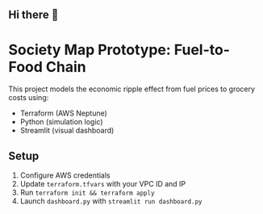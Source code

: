 ## Hi there 👋

<!--
**SocietyMap/SocietyMap** is a ✨ _special_ ✨ repository because its `README.md` (this file) appears on your GitHub profile.

Here are some ideas to get you started:

- 🔭 I’m currently working on ...
- 🌱 I’m currently learning ...
- 👯 I’m looking to collaborate on ...
- 🤔 I’m looking for help with ...
- 💬 Ask me about ...
- 📫 How to reach me: ...
- 😄 Pronouns: ...
- ⚡ Fun fact: ...
-->

# Society Map Prototype: Fuel-to-Food Chain

This project models the economic ripple effect from fuel prices to grocery costs using:

- Terraform (AWS Neptune)
- Python (simulation logic)
- Streamlit (visual dashboard)

## Setup

1. Configure AWS credentials
2. Update `terraform.tfvars` with your VPC ID and IP
3. Run `terraform init && terraform apply`
4. Launch `dashboard.py` with `streamlit run dashboard.py`
